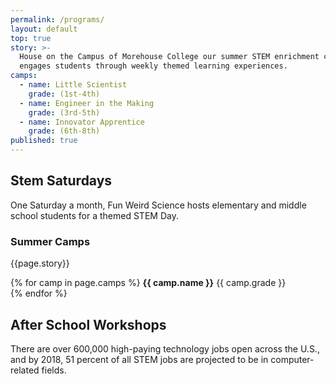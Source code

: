 ```yaml
---
permalink: /programs/
layout: default
top: true
story: >-
  House on the Campus of Morehouse College our summer STEM enrichment camp
  engages students through weekly themed learning experiences.
camps:
  - name: Little Scientist
    grade: (1st-4th)
  - name: Engineer in the Making
    grade: (3rd-5th)
  - name: Innovator Apprentice
    grade: (6th-8th)
published: true
---
```


<div class = 'fulls workshops' id = 'parties'>
  <div class = 'flex-in overlay'>
    <div class = 'tripple'>
      <h2><span id = 'stemsaturdays'>Stem Saturdays</span></h2>
      <p class = 'flex-in'>One Saturday a month, Fun Weird Science hosts elementary and middle school students for a themed STEM Day.</p>
    </div>
  </div>
</div>

<div class = 'dull flex-in'>
  <div class = 'child tripple'>
    <h3>Summer Camps</h3>
    <p>{{page.story}}</p>
    <div class = 'left camps'>
    {% for camp in page.camps %}
      <i class = 'icon icon-star mark'></i> <strong>{{ camp.name }}</strong> {{ camp.grade }} <br>
    {% endfor %}
    </div>
  </div>
</div>
<div class = 'bright flex-in'>
  <div class = 'tripple'>
    <h2>After School Workshops</h2>
    <p></p>
  </div>
  <div class = 'banner'>
    <p>There are over 600,000 high-paying technology jobs open across the U.S., and by 2018, 51 percent of all STEM jobs are projected to be in computer-related fields.</p>
  </div>
</div>
